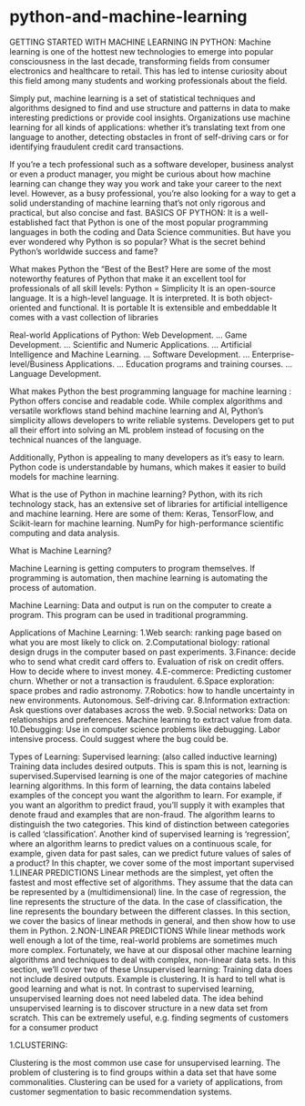 # python-and-machine-learning
GETTING STARTED WITH MACHINE LEARNING IN PYTHON:
Machine learning is one of the hottest new technologies to emerge into popular consciousness in the last decade, transforming fields from consumer electronics and healthcare to retail. This has led to intense curiosity about this field among many students and working professionals about the field.

Simply put, machine learning is a set of statistical techniques and algorithms designed to find and use structure and patterns in data to make interesting predictions or provide cool insights. Organizations use machine learning for all kinds of applications: whether it’s translating text from one language to another, detecting obstacles in front of self-driving cars or for identifying fraudulent credit card transactions.

If you’re a tech professional such as a software developer, business analyst or even a product manager, you might be curious about how machine learning can change they way you work and take your career to the next level. However, as a busy professional, you’re also looking for a way to get a solid understanding of machine learning that’s not only rigorous and practical, but also concise and fast.
BASICS OF PYTHON:
It is a well-established fact that Python is one of the most popular programming languages in both the coding and Data Science communities. But have you ever wondered why Python is so popular? What is the secret behind Python’s worldwide success and fame?

What makes Python the “Best of the Best?
Here are some of the most noteworthy features of Python that make it an excellent tool for professionals of all skill levels:
   Python = Simplicity
It is an open-source language. 
It is a high-level language. 
It is interpreted. 
It is both object-oriented and functional. 
It is portable
It is extensible and embeddable
It comes with a vast collection of libraries

Real-world Applications of Python:
Web Development. ...
Game Development. ...
Scientific and Numeric Applications. ...
Artificial Intelligence and Machine Learning. ...
Software Development. ...
Enterprise-level/Business Applications. ...
Education programs and training courses. ...
Language Development.

What makes Python the best programming language for machine learning :
Python offers concise and readable code. While complex algorithms and versatile workflows stand behind machine learning and AI, Python’s simplicity allows developers to write reliable systems. Developers get to put all their effort into solving an ML problem instead of focusing on the technical nuances of the language.

Additionally, Python is appealing to many developers as it’s easy to learn. Python code is understandable by humans, which makes it easier to build models for machine learning.

What is the use of Python in machine learning?
Python, with its rich technology stack, has an extensive set of libraries for artificial intelligence and machine learning. Here are some of them: Keras, TensorFlow, and Scikit-learn for machine learning. NumPy for high-performance scientific computing and data analysis.

What is Machine Learning?

Machine Learning is getting computers to program themselves. If programming is automation, then machine learning is automating the process of automation.

Machine Learning: Data and output is run on the computer to create a program. This program can be used in traditional programming.

Applications of Machine Learning:
1.Web search: ranking page based on what you are most likely to click on.
2.Computational biology: rational design drugs in the computer based on past experiments.
3.Finance: decide who to send what credit card offers to. Evaluation of risk on credit offers. How to decide where to invest money.
4.E-commerce:  Predicting customer churn. Whether or not a transaction is fraudulent.
6.Space exploration: space probes and radio astronomy.
7.Robotics: how to handle uncertainty in new environments. Autonomous. Self-driving car.
8.Information extraction: Ask questions over databases across the web.
9.Social networks: Data on relationships and preferences. Machine learning to extract value from data.
10.Debugging: Use in computer science problems like debugging. Labor intensive process. Could suggest where the bug could be.

Types of Learning:
Supervised learning: (also called inductive learning) Training data includes desired outputs.  This is spam this is not, learning is supervised.Supervised learning is one of the major categories of machine learning algorithms. In this form of learning, the data contains labeled examples of the concept you want the algorithm to learn. For example, if you want an algorithm to predict fraud, you’ll supply it with examples that denote fraud and examples that are non-fraud. The algorithm learns to distinguish the two categories. This kind of distinction between categories is called ‘classification’. Another kind of supervised learning is ‘regression’, where an algorithm learns to predict values on a continuous scale, for example, given data for past sales, can we predict future values of sales of a product? In this chapter, we cover some of the most important supervised
1.LINEAR PREDICTIONS
Linear methods are the simplest, yet often the fastest and most effective set of algorithms. They assume that the data can be represented by a (multidimensional) line. In the case of regression, the line represents the structure of the data. In the case of classification, the line represents the boundary between the different classes. In this section, we cover the basics of linear methods in general, and then show how to use them in Python.
2.NON-LINEAR PREDICTIONS
While linear methods work well enough a lot of the time, real-world problems are sometimes much more complex. Fortunately, we have at our disposal other machine learning algorithms and techniques to deal with complex, non-linear data sets. In this section, we’ll cover two of these 
Unsupervised learning: Training data does not include desired outputs. Example is clustering. It is hard to tell what is good learning and what is not.
In contrast to supervised learning, unsupervised learning does not need labeled data. The idea behind unsupervised learning is to discover structure in a new data set from scratch. This can be extremely useful, e.g. finding segments of customers for a consumer product

1.CLUSTERING:

Clustering is the most common use case for unsupervised learning. The problem of clustering is to find groups within a data set that have some commonalities. Clustering can be used for a variety of applications, from customer segmentation to basic recommendation systems.







